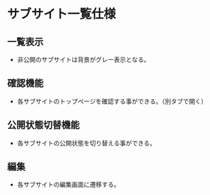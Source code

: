 # サブサイト一覧仕様

## 一覧表示
- 非公開のサブサイトは背景がグレー表示となる。

## 確認機能
- 各サブサイトのトップページを確認する事ができる。（別タブで開く）

## 公開状態切替機能
- 各サブサイトの公開状態を切り替える事ができる。

## 編集
- 各サブサイトの編集画面に遷移する。